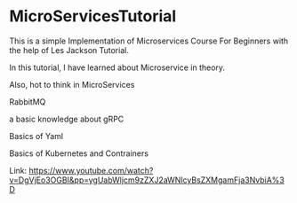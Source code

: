 # MicroServicesTutorial
This is a simple Implementation of Microservices Course For Beginners with the help of Les Jackson Tutorial.


In this tutorial, I have learned about Microservice in theory.

Also, hot to think in MicroServices

RabbitMQ

a basic knowledge about gRPC

Basics of Yaml

Basics of Kubernetes and Contrainers

Link: https://www.youtube.com/watch?v=DgVjEo3OGBI&pp=ygUabWljcm9zZXJ2aWNlcyBsZXMgamFja3NvbiA%3D
